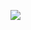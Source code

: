 ![](https://cdn.jsdelivr.net/gh/b2ns/b2ns/screenshot_2022_08_08__08_38_27.png)
<!-- |![Anurag's GitHub stats](https://github-readme-stats.vercel.app/api?username=b2ns&count_private=true&show_icons=true&theme=vue&hide_border=true)|![Top Langs](https://github-readme-stats.vercel.app/api/top-langs/?username=b2ns&layout=compact&hide_border=true)| -->
<!-- |-|-| -->

<!--
**b2ns/b2ns** is a ✨ _special_ ✨ repository because its `README.md` (this file) appears on your GitHub profile.

Here are some ideas to get you started:

- 🔭 I’m currently working on ...
- 🌱 I’m currently learning ...
- 👯 I’m looking to collaborate on ...
- 🤔 I’m looking for help with ...
- 💬 Ask me about ...
- 📫 How to reach me: ...
- 😄 Pronouns: ...
- ⚡ Fun fact: ...
-->
